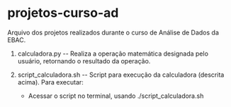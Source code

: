 # projetos-curso-ad
Arquivo dos projetos realizados durante o curso de Análise de Dados da EBAC.

1. calculadora.py -- Realiza a operação matemática designada pelo usuário, retornando o resultado da operação.
   
2. script_calculadora.sh -- Script para execução da calculadora (descrita acima).
   Para executar:
   * Acessar o script no terminal, usando ./script_calculadora.sh
